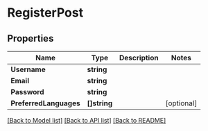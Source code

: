 # RegisterPost

## Properties

Name | Type | Description | Notes
------------ | ------------- | ------------- | -------------
**Username** | **string** |  | 
**Email** | **string** |  | 
**Password** | **string** |  | 
**PreferredLanguages** | **[]string** |  | [optional] 

[[Back to Model list]](../README.md#documentation-for-models) [[Back to API list]](../README.md#documentation-for-api-endpoints) [[Back to README]](../README.md)


